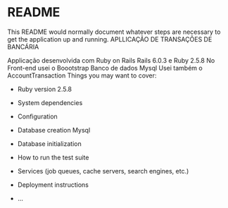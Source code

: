 # README

This README would normally document whatever steps are necessary to get the
application up and running.
 APLLICAÇÃO DE TRANSAÇÕES DE BANCÁRIA 

Applicação desenvolvida com Ruby on Rails
Rails 6.0.3 e Ruby 2.5.8
No Front-end usei o Boootstrap
Banco de dados Mysql
Usei também o AccountTransaction 
Things you may want to cover:

* Ruby version
2.5.8
* System dependencies

* Configuration

* Database creation
Mysql
* Database initialization

* How to run the test suite

* Services (job queues, cache servers, search engines, etc.)

* Deployment instructions

* ...
